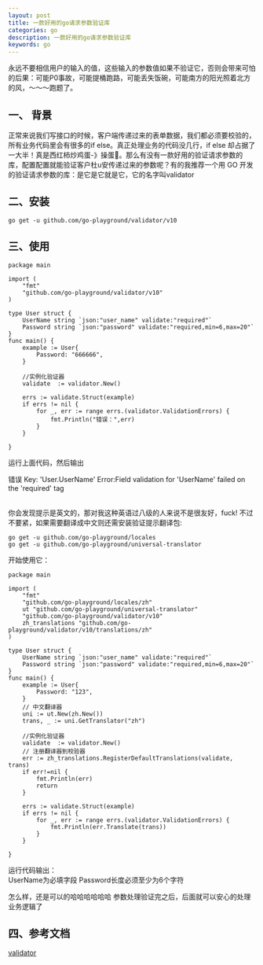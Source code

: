 ```yaml
---
layout: post
title: 一款好用的go请求参数验证库
categories: go
description: 一款好用的go请求参数验证库
keywords: go
---
```


永远不要相信用户的输入的值，这些输入的参数值如果不验证它，否则会带来可怕的后果：可能P0事故，可能提桶跑路，可能丢失饭碗，可能南方的阳光照着北方的风，～～～跑题了。


## 一、 背景
正常来说我们写接口的时候，客户端传递过来的表单数据，我们都必须要校验的，所有业务代码里会有很多的if else。真正处理业务的代码没几行，if else 却占据了一大半！真是西红柿炒鸡蛋-》操蛋🥚。那么有没有一款好用的验证请求参数的库，配置配置就能验证客户杜u安传递过来的参数呢？有的我推荐一个用 GO 开发的验证请求参数的库：是它是它就是它，它的名字叫validator
## 二、安装
```
go get -u github.com/go-playground/validator/v10

```

## 三、使用
```
package main

import (
	"fmt"
	"github.com/go-playground/validator/v10"
)

type User struct {
	UserName string `json:"user_name" validate:"required"`
	Password string `json:"password" validate:"required,min=6,max=20"`
}
func main() {
	example := User{
		Password: "666666",
	}
 
	//实例化验证器
	validate  := validator.New() 

	errs := validate.Struct(example)
	if errs != nil {
		for _, err := range errs.(validator.ValidationErrors) {
			fmt.Println("错误：",err)
		}
	}

}

```
运行上面代码，然后输出<br>

错误 Key: 'User.UserName' Error:Field validation for 'UserName' failed on the 'required' tag

<br>
你会发现提示是英文的，那对我这种英语过八级的人来说不是很友好，fuck!
不过不要紧，如果需要翻译成中文则还需安装验证提示翻译包:

```
go get -u github.com/go-playground/locales
go get -u github.com/go-playground/universal-translator

```
开始使用它：
```
package main

import (
	"fmt"
	"github.com/go-playground/locales/zh"
	ut "github.com/go-playground/universal-translator"
	"github.com/go-playground/validator/v10"
	zh_translations "github.com/go-playground/validator/v10/translations/zh"
)

type User struct {
	UserName string `json:"user_name" validate:"required"`
	Password string `json:"password" validate:"required,min=6,max=20"`
}
func main() {
	example := User{
		Password: "123",
	}
	// 中文翻译器
	uni := ut.New(zh.New())
	trans, _ := uni.GetTranslator("zh")

	//实例化验证器
	validate  := validator.New()
	// 注册翻译器到校验器
	err := zh_translations.RegisterDefaultTranslations(validate, trans)
	if err!=nil {
		fmt.Println(err)
		return
	}

	errs := validate.Struct(example)
	if errs != nil {
		for _, err := range errs.(validator.ValidationErrors) {
			fmt.Println(err.Translate(trans))
		}
	}

}

```
运行代码输出：<br>
UserName为必填字段
Password长度必须至少为6个字符

怎么样，还是可以的哈哈哈哈哈哈
参数处理验证完之后，后面就可以安心的处理业务逻辑了




## 四、参考文档

[validator](https://pkg.go.dev/gopkg.in/go-playground/validator.v10)